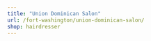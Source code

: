 ```yaml
---
title: "Union Dominican Salon"
url: /fort-washington/union-dominican-salon/
shop: hairdresser
---
```

